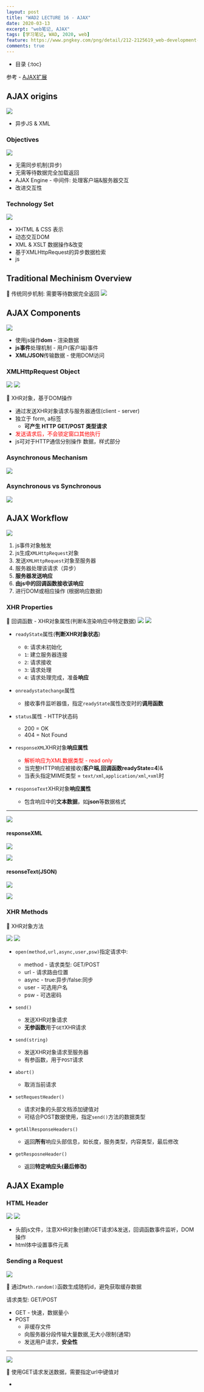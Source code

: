 ```yaml
---
layout: post
title: "WAD2 LECTURE 16 - AJAX"
date: 2020-03-13
excerpt: "web笔记, AJAX"
tags: [学习笔记, WAD, 2020, web]
feature: https://www.pngkey.com/png/detail/212-2125619_web-development-creative-web-design-banner.png
comments: true
---
```


* 目录
{:toc}

参考 - [AJAX扩展](http://www.barlinbento.top/web2-ajax/#%E5%AE%89%E5%85%A8%E9%99%90%E5%88%B6%E5%90%8C%E6%BA%90%E7%AD%96%E7%95%A5-open%E5%87%BD%E6%95%B0url%E5%8F%82%E6%95%B0)

## AJAX origins

![](/static/2020-03-30-01-38-54.png)

* 异步JS & XML

### Objectives

![](/static/2020-03-30-01-40-29.png)

* 无需同步机制(异步)
* 无需等待数据完全加载返回
* AJAX Engine - 中间件: 处理客户端&服务器交互
* 改进交互性

### Technology Set

![](/static/2020-03-30-01-45-56.png)

* XHTML & CSS 表示
* 动态交互DOM
* XML & XSLT 数据操作&改变
* 基于XMLHttpRequest的异步数据检索
* js

## Traditional Mechinism Overview

🍊 传统同步机制: 需要等待数据完全返回
![](/static/2020-03-30-01-48-15.png)

## AJAX Components

![](/static/2020-03-30-01-53-02.png)

* 使用js操作**dom** - 渲染数据
* **js事件**处理机制 - 用户(客户端)事件
* **XML/JSON**传输数据 - 使用DOM访问

### XMLHttpRequest Object

![](/static/2020-03-30-01-57-43.png)
![](/static/2020-03-30-02-02-52.png)

🍊 XHR对象，基于DOM操作

* 通过发送XHR对象请求与服务器通信(client - server)
* 独立于 form, a标签
  * **可产生 HTTP GET/POST 类型请求**
* <font color='red'>发送请求后，不会锁定窗口其他执行</font>
* js可对于HTTP通信分别操作 数据，样式部分

### Asynchronous Mechanism

![](/static/2020-03-30-02-06-36.png)

### Asynchronous vs Synchronous

![](/static/2020-03-30-02-07-39.png)

## AJAX Workflow

![](/static/2020-03-30-02-10-46.png)

1. js事件对象触发
2. js生成`XMLHttpRequest`对象
3. 发送`XMLHttpRequest`对象至服务器
4. 服务器处理该请求（异步）
5. **服务器发送响应**
6. **由js中的回调函数接收该响应**
7. 进行DOM或相应操作 (根据响应数据)

### XHR Properties

🍊 回调函数 - XHR对象属性(判断&渲染响应中特定数据)
![](/static/2020-03-30-02-30-26.png)
![](/static/2020-03-30-02-30-17.png)

* `readyState`属性(**判断XHR对象状态**)
  * `0`: 请求未初始化
  * `1`: 建立服务器连接
  * `2`: 请求接收
  * `3`: 请求处理
  * `4`: 请求处理完成，准备**响应**

* `onreadystatechange`属性
  * 接收事件监听器值，指定`readyState`属性改变时的**调用函数**

* `status`属性 - HTTP状态码
  * 200 = OK
  * 404 = Not Found

* `responseXML`XHR对象**响应属性**
  * <font color="red">解析响应为XML数据类型 - read only</font>
  * 当完整HTTP响应被接收(**客户端,回调函数readyState=4**)&
  * 当表头指定MIME类型 = `text/xml`,`application/xml`,`+xml`时

* `responseText`XHR对象**响应属性**
  * 包含响应中的**文本数据**，如**json**等数据格式

---

![](/static/2020-03-30-02-26-19.png)

#### responseXML

![](/static/2020-03-30-02-41-12.png)

![](/static/2020-03-30-02-40-38.png)

#### resonseText(JSON)

![](/static/2020-03-30-02-43-58.png)

![](/static/2020-03-30-02-44-46.png)

### XHR Methods

🍊 XHR对象方法

![](/static/2020-03-30-02-50-39.png)
![](/static/2020-03-30-03-18-03.png)

* `open(method,url,async,user,psw)`指定请求中:
  * method - 请求类型: GET/POST
  * url - 请求路由位置
  * async - true:异步/false:同步
  * user - 可选用户名
  * psw - 可选密码

* `send()`
  * 发送XHR对象请求
  * **无参函数**用于`GET`XHR请求

* `send(string)`
  * 发送XHR对象请求至服务器
  * 有参函数，用于`POST`请求

* `abort()`
  * 取消当前请求

* `setRequestHeader()`
  * 请求对象的头部文档添加键值对
  * 可结合POST数据使用，指定`send()`方法的数据类型

* `getAllResponseHeaders()`
  * 返回**所有**响应头部信息，如长度，服务类型，内容类型，最后修改

* `getResposneHeader()`
  * 返回**特定响应头(最后修改)**

## AJAX Example

### HTML Header

![](/static/2020-03-30-16-26-31.png)
![](/static/2020-03-30-16-27-32.png)

* 头部js文件，注意XHR对象创建(GET请求)&发送，回调函数事件监听，DOM操作
* html体中设置事件元素

### Sending a Request

![](/static/2020-03-30-16-30-46.png)

🍬 通过`Math.random()`函数生成随机id，避免获取缓存数据

请求类型: GET/POST

* GET - 快速，数据量小
* POST
  * 非缓存文件
  * 向服务器分段传输大量数据,无大小限制(通常)
  * 发送用户请求，**安全性**

---

![](/static/2020-03-30-17-10-45.png)

🍬 使用GET请求发送数据，需要指定url中键值对

* 
